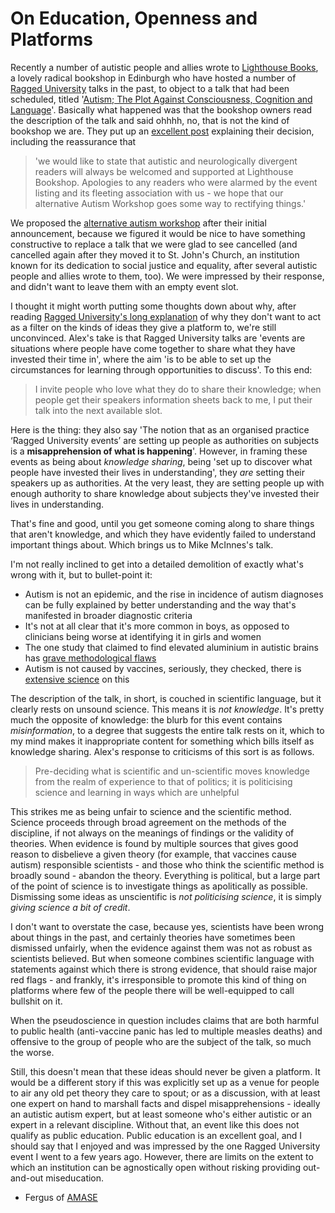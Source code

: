 # On Education, Openness and Platforms

Recently a number of autistic people and allies wrote to [Lighthouse Books](http://lighthousebookshop.com/), a lovely radical bookshop in Edinburgh who have hosted a number of [Ragged University](https://www.raggeduniversity.co.uk/) talks in the past, to object to a talk that had been scheduled, titled '[Autism; The Plot Against Consciousness, Cognition and Language](https://www.meetup.com/raggeduniversity/events/252228696/)'. Basically what happened was that the bookshop owners read the description of the talk and said ohhhh, no, that is not the kind of bookshop we are. They put up an [excellent post](https://www.facebook.com/LighthouseBks/posts/262531610964446) explaining their decision, including the reassurance that
> 'we would like to state that autistic and neurologically divergent readers will always be welcomed and supported at Lighthouse Bookshop. Apologies to any readers who were alarmed by the event listing and its fleeting association with us - we hope that our alternative Autism Workshop goes some way to rectifying things.' 

We proposed the [alternative autism workshop](https://www.facebook.com/events/645551022444620/) after their initial announcement, because we figured it would be nice to have something constructive to replace a talk that we were glad to see cancelled (and cancelled again after they moved it to St. John's Church, an institution known for its dedication to social justice and equality, after several autistic people and allies wrote to them, too). We were impressed by their response, and didn't want to leave them with an empty event slot.

I thought it might worth putting some thoughts down about why, after reading [Ragged University's long explanation](https://www.raggeduniversity.co.uk/2018/07/03/ragged-university-as-an-agnostic-open-space-for-discussion-by-alex-dunedin/) of why they don't want to act as a filter on the kinds of ideas they give a platform to, we're still unconvinced. Alex's take is that Ragged University talks are 'events are situations where people have come together to share what they have invested their time in', where the aim 'is to be able to set up the circumstances for learning through opportunities to discuss'. To this end:

> I invite people who love what they do to share their knowledge; when people get their speakers information sheets back to me, I put their talk into the next available slot.

Here is the thing: they also say 'The notion that as an organised practice ‘Ragged University events’ are setting up people as authorities on subjects is a **misapprehension of what is happening**'. However, in framing these events as being about *knowledge sharing*, being 'set up to discover what people have invested their lives in understanding', they *are* setting their speakers up as authorities. At the very least, they are setting people up with enough authority to share knowledge about subjects they've invested their lives in understanding.

That's fine and good, until you get someone coming along to share things that aren't knowledge, and which they have evidently failed to understand important things about. Which brings us to Mike McInnes's talk.

I'm not really inclined to get into a detailed demolition of exactly what's wrong with it, but to bullet-point it:
* Autism is not an epidemic, and the rise in incidence of autism diagnoses can be fully explained by better understanding and the way that's manifested in broader diagnostic criteria
* It's not at all clear that it's more common in boys, as opposed to clinicians being worse at identifying it in girls and women
* The one study that claimed to find elevated aluminium in autistic brains has [grave methodological flaws](https://scientistabe.wordpress.com/2017/11/27/neurosciences-aluminum-does-the-latest-paper-from-exley-show-a-link-between-asd-and-aluminum/)
* Autism is not caused by vaccines, seriously, they checked, there is [extensive science](https://scholar.google.com/scholar?q=autism%20vaccines%20meta-analysis&btnG=Search&as_sdt=800000000001&as_sdtp=on) on this

The description of the talk, in short, is couched in scientific language, but it clearly rests on unsound science. This means it is *not knowledge*. It's pretty much the opposite of knowledge: the blurb for this event contains *misinformation*, to a degree that suggests the entire talk rests on it, which to my mind makes it inappropriate content for something which bills itself as knowledge sharing.  Alex's response to criticisms of this sort is as follows.

> Pre-deciding what is scientific and un-scientific moves knowledge from the realm of experience to that of politics; it is politicising science and learning in ways which are unhelpful

This strikes me as being unfair to science and the scientific method. Science proceeds through broad agreement on the methods of the discipline, if not always on the meanings of findings or the validity of theories. When evidence is found by multiple sources that gives good reason to disbelieve a given theory (for example, that vaccines cause autism) responsible scientists - and those who think the scientific method is broadly sound - abandon the theory. Everything is political, but a large part of the point of science is to investigate things as apolitically as possible. Dismissing some ideas as unscientific is *not politicising science*, it is simply *giving science a bit of credit*.

I don't want to overstate the case, because yes, scientists have been wrong about things in the past, and certainly theories have sometimes been dismissed unfairly, when the evidence against them was not as robust as scientists believed. But when someone combines scientific language with statements against which there is strong evidence, that should raise major red flags - and frankly, it's irresponsible to promote this kind of thing on platforms where few of the people there will be well-equipped to call bullshit on it.

When the pseudoscience in question includes claims that are both harmful to public health (anti-vaccine panic has led to multiple measles deaths) and offensive to the group of people who are the subject of the talk, so much the worse.

Still, this doesn't mean that these ideas should never be given a platform. It would be a different story if this was explicitly set up as a venue for people to air any old pet theory they care to spout; or as a discussion, with at least one expert on hand to marshall facts and dispel misapprehensions - ideally an autistic autism expert, but at least someone who's either autistic or an expert in a relevant discipline. Without that, an event like this does not qualify as public education. Public education is an excellent goal, and I should say that I enjoyed and was impressed by the one Ragged University event I went to a few years ago. However, there are limits on the extent to which an institution can be agnostically open without risking providing out-and-out miseducation.

 - Fergus of [AMASE](http://amase.org.uk/)
